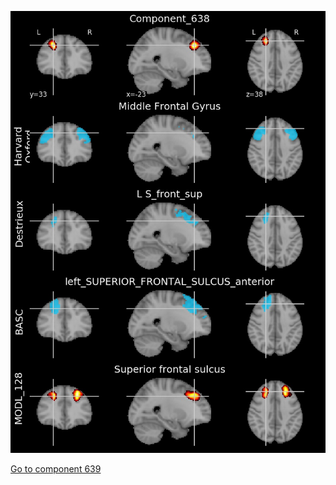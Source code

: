 


![638](preliminary/638.jpg "Component 638")

[Go to component 639](https://parietal-inria.github.io/MODL_atlas/1024/639 "Component 639")